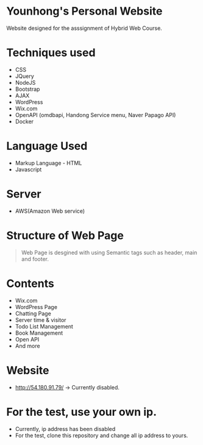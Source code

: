 # Younhong's Personal Website
Website designed for the asssignment of Hybrid Web Course.

# Techniques used
* CSS
* JQuery
* NodeJS
* Bootstrap
* AJAX
* WordPress
* Wix.com
* OpenAPI (omdbapi, Handong Service menu, Naver Papago API)
* Docker

# Language Used
* Markup Language - HTML
* Javascript

# Server
* AWS(Amazon Web service)

# Structure of Web Page
> Web Page is desgined with using Semantic tags such as header, main and footer.

# Contents
* Wix.com
* WordPress Page
* Chatting Page
* Server time & visitor
* Todo List Management
* Book Management
* Open API
* And more

# Website
* http://54.180.91.79/
-> Currently disabled.

# For the test, use your own ip.
* Currently, ip address has been disabled
* For the test, clone this repository and change all ip address to yours.
